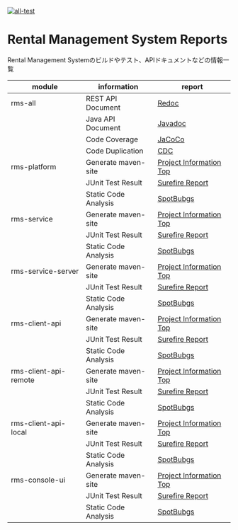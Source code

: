 [![all-test](https://github.com/ozytso/rms/actions/workflows/all-test.yml/badge.svg)](https://github.com/ozytso/rms/actions/workflows/all-test.yml)

# Rental Management System Reports
Rental Management Systemのビルドやテスト、APIドキュメントなどの情報一覧

| module | information | report |
| ------ | ------ | ---- |
| rms-all | REST API Document | [Redoc](http://54.199.30.101/static/)|
|  | Java API Document | [Javadoc](https://ozytso.github.io/rms/site/modules/apidocs/index.html) |
|  | Code Coverage | [JaCoCo](https://ozytso.github.io/rms/site/modules/rms-coverage/jacoco-aggregate/index.html) |
|  | Code Duplication | [CDC](https://ozytso.github.io/rms/site/modules/cpd.html) |
| rms-platform | Generate maven-site | [Project Information Top](https://ozytso.github.io/rms/site/modules/rms-platform/project-info.html) |
| | JUnit Test Result | [Surefire Report](https://ozytso.github.io/rms/site/modules/rms-platform/surefire-report.html) |
| | Static Code Analysis | [SpotBubgs](https://ozytso.github.io/rms/site/modules/rms-platform/spotbugs.html) |
| rms-service | Generate maven-site | [Project Information Top](https://ozytso.github.io/rms/site/modules/rms-service/project-info.html) |
| | JUnit Test Result | [Surefire Report](https://ozytso.github.io/rms/site/modules/rms-service/surefire-report.html) |
| | Static Code Analysis | [SpotBubgs](https://ozytso.github.io/rms/site/modules/rms-service/spotbugs.html) |
| rms-service-server | Generate maven-site | [Project Information Top](https://ozytso.github.io/rms/site/modules/rms-service-server/project-info.html) |
| | JUnit Test Result | [Surefire Report](https://ozytso.github.io/rms/site/modules/rms-service-server/surefire-report.html) |
| | Static Code Analysis | [SpotBubgs](https://ozytso.github.io/rms/site/modules/rms-service-server/spotbugs.html) |
| rms-client-api | Generate maven-site | [Project Information Top](https://ozytso.github.io/rms/site/modules/rms-client-api/project-info.html) |
| | JUnit Test Result | [Surefire Report](https://ozytso.github.io/rms/site/modules/rms-client-api/surefire-report.html) |
| | Static Code Analysis | [SpotBubgs](https://ozytso.github.io/rms/site/modules/rms-client-api/spotbugs.html) |
| rms-client-api-remote | Generate maven-site | [Project Information Top](https://ozytso.github.io/rms/site/modules/rms-client-api-remote/project-info.html) |
| | JUnit Test Result | [Surefire Report](https://ozytso.github.io/rms/site/modules/rms-client-api-remote/surefire-report.html) |
| | Static Code Analysis | [SpotBubgs](https://ozytso.github.io/rms/site/modules/rms-client-api-remote/spotbugs.html) |
| rms-client-api-local | Generate maven-site | [Project Information Top](https://ozytso.github.io/rms/site/modules/rms-client-api-local/project-info.html) |
| | JUnit Test Result | [Surefire Report](https://ozytso.github.io/rms/site/modules/rms-client-api-local/surefire-report.html) |
| | Static Code Analysis | [SpotBubgs](https://ozytso.github.io/rms/site/modules/rms-client-api-local/spotbugs.html) |
| rms-console-ui | Generate maven-site | [Project Information Top](https://ozytso.github.io/rms/site/modules/rms-client-ui-console/project-info.html) |
| | JUnit Test Result | [Surefire Report](https://ozytso.github.io/rms/site/modules/rms-client-ui-console/surefire-report.html) |
| | Static Code Analysis | [SpotBubgs](https://ozytso.github.io/rms/site/modules/rms-client-ui-console/spotbugs.html) |
